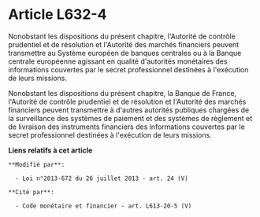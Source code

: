 # Article L632-4

Nonobstant les dispositions du présent chapitre, l'Autorité de contrôle prudentiel et de résolution et l'Autorité des marchés
financiers peuvent transmettre au Système européen de banques centrales ou à la Banque centrale européenne agissant en
qualité d'autorités monétaires des informations couvertes par le secret professionnel destinées à l'exécution de leurs
missions.

Nonobstant les dispositions du présent chapitre, la Banque de France, l'Autorité de contrôle prudentiel et de résolution et
l'Autorité des marchés financiers peuvent transmettre à d'autres autorités publiques chargées de la surveillance des systèmes
de paiement et des systèmes de règlement et de livraison des instruments financiers des informations couvertes par le secret
professionnel destinées à l'exécution de leurs missions.

**Liens relatifs à cet article**

	**Modifié par**:

	  - Loi n°2013-672 du 26 juillet 2013 - art. 24 (V)

	**Cité par**:

	  - Code monétaire et financier - art. L613-20-5 (V)
